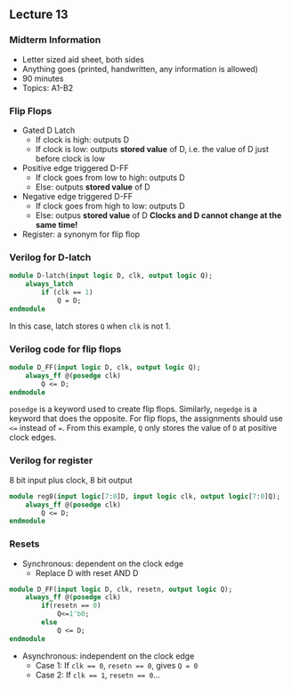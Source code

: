 ## Lecture 13

### Midterm Information
- Letter sized aid sheet, both sides
- Anything goes (printed, handwritten, any information is allowed)
- 90 minutes
- Topics: A1-B2

### Flip Flops
- Gated D Latch
	- If clock is high: outputs D
	- If clock is low: outputs **stored value** of D, i.e. the value of D just before clock is low
- Positive edge triggered D-FF
	- If clock goes from low to high: outputs D
	- Else: outputs **stored value** of D
- Negative edge triggered D-FF
	- If clock goes from high to low: outputs D
	- Else: outpus **stored value** of D
**Clocks and D cannot change at the same time!**
- Register: a synonym for flip flop

### Verilog for D-latch
```sv
module D-latch(input logic D, clk, output logic Q);
	always_latch
		if (clk == 1)
			Q = D;
endmodule
```
In this case, latch stores `Q` when `clk` is not 1.

### Verilog code for flip flops
```sv
module D_FF(input logic D, clk, output logic Q);
	always_ff @(posedge clk)
		Q <= D;
endmodule
```
`posedge` is a keyword used to create flip flops. Similarly, `negedge` is a keyword that does the opposite. For flip flops, the assignments should use `<=` instead of `=`. From this example, `Q` only stores the value of `D` at positive clock edges.

### Verilog for register
8 bit input plus clock, 8 bit output
```sv
module reg8(input logic[7:0]D, input logic clk, output logic[7:0]Q);
	always_ff @(posedge clk)
		Q <= D;
endmodule
```

### Resets
- Synchronous: dependent on the clock edge
	- Replace D with reset AND D
```sv
module D_FF(input logic D, clk, resetn, output logic Q);
	always_ff @(posedge clk)
		if(resetn == 0)
			Q<=1'b0;
		else
			Q <= D;
endmodule
```
- Asynchronous: independent on the clock edge
	- Case 1: If `clk == 0`, `resetn == 0`, gives `Q = 0`
	- Case 2: If `clk == 1`, `resetn == 0`...
